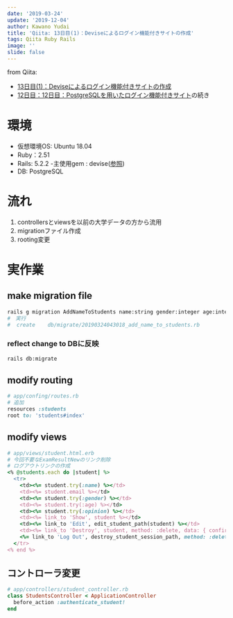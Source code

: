 ```yaml
---
date: '2019-03-24'
update: '2019-12-04'
author: Kawano Yudai
title: 'Qiita: 13日目(1)：Deviseによるログイン機能付きサイトの作成'
tags: Qiita Ruby Rails
image: ''
slide: false
---
```


from Qiita:
- [13日目(1)：Deviseによるログイン機能付きサイトの作成](https://qiita.com/OriverK/items/5a867dbadbcef452c9fd)
- [12日目：12日目：PostgreSQLを用いたログイン機能付きサイト](https://qiita.com/OriverK/items/ef1883408ea924376c1c)の続き

# 環境
- 仮想環境OS: Ubuntu 18.04
- Ruby：2.51
- Rails: 5.2.2
    -主使用gem : devise([参照](https://github.com/plataformatec/devise))
- DB: PostgreSQL

# 流れ
1. controllersとviewsを以前の大学データの方から流用
2. migrationファイル作成
3. rooting変更

# 実作業
## make migration file
```sh
rails g migration AddNameToStudents name:string gender:integer age:integer opinion:text
#　実行
#  create    db/migrate/20190324043018_add_name_to_students.rb
```

### reflect change to DBに反映
```sh
rails db:migrate
```

## modify routing
```rb
# app/confing/routes.rb
# 追加
resources :students
root to: 'students#index'
```

## modify views
```rb
# app/views/student.html.erb
# 今回不要なExamResultNewのリンク削除
# ログアウトリンクの作成
<% @students.each do |student| %>
  <tr>
    <td><%= student.try(:name) %></td>
    <td><%= student.email %></td>
    <td><%= student.try(:gender) %></td>
    <td><%= student.try(:age) %></td>
    <td><%= student.try(:opinion) %></td>
    <td><%= link_to 'Show', student %></td>
    <td><%= link_to 'Edit', edit_student_path(student) %></td>
    <td><%= link_to 'Destroy', student, method: :delete, data: { confirm: 'Are you sure?' } %></td>
    <%= link_to 'Log Out', destroy_student_session_path, method: :delete %>
  </tr>
<% end %>
```

## コントローラ変更
```rb
# app/controllers/student_controller.rb
class StudentsController < ApplicationController
  before_action :authenticate_student!
end
```